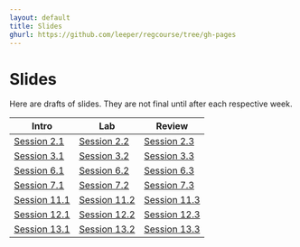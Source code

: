 ```yaml
---
layout: default
title: Slides
ghurl: https://github.com/leeper/regcourse/tree/gh-pages
---
```


# Slides #

Here are drafts of slides. They are not final until after each respective week.

|  Intro  |  Lab  |  Review  |
| ------- | ----- | -------- |
| [Session 2.1](Session02_01.html)  | [Session 2.2](Session02_02.html)  | [Session 2.3](Session02_03.html)  |
| [Session 3.1](Session03_01.html)  | [Session 3.2](Session03_02.html)  | [Session 3.3](Session03_03.html)  |
| [Session 6.1](Session06_01.html)  | [Session 6.2](Session06_02.html)  | [Session 6.3](Session06_03.html)  |
| [Session 7.1](Session07_01.html)  | [Session 7.2](Session07_02.html)  | [Session 7.3](Session07_03.html)  |
| [Session 11.1](Session11_01.html) | [Session 11.2](Session11_02.html) | [Session 11.3](Session11_03.html) |
| [Session 12.1](Session12_01.html) | [Session 12.2](Session12_02.html) | [Session 12.3](Session12_03.html) |
| [Session 13.1](Session13_01.html) | [Session 13.2](Session13_02.html) | [Session 13.3](Session13_03.html) |
